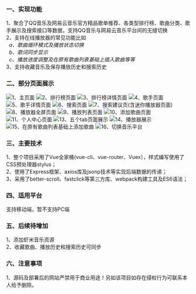 ### 一、实现功能
1、聚合了QQ音乐及网易云音乐官方精品歌单推荐、各类型排行榜、歌曲分类、歌手展示及搜索接口等数据，支持QQ音乐与网易云音乐平台间的无缝切换<br>
2、支持在线播放器的常见功能比如<br>
      &nbsp;&nbsp;*a、歌曲循环模式及播放状态切换<br>*
      &nbsp;&nbsp;*b、歌词同步显示<br>*
      &nbsp;&nbsp;*c、播放进度调整及在原有歌曲列表基础上插入歌曲等等<br>*
3、支持收藏音乐及保存播放历史和搜索历史<br>

### 二、部分页面展示


![1、主页面](http://ozrdoi3s5.bkt.clouddn.com/17-11-21/65404400.jpg)
![2、排行榜页面](http://ozrdoi3s5.bkt.clouddn.com/17-11-21/52222194.jpg)
![3、排行榜详情页面](http://ozrdoi3s5.bkt.clouddn.com/17-11-21/39209843.jpg)
![4、歌手页面](http://ozrdoi3s5.bkt.clouddn.com/17-11-21/79140763.jpg)
![5、歌手详情页面](http://ozrdoi3s5.bkt.clouddn.com/17-11-21/9742920.jpg)
![6、搜索页面](http://ozrdoi3s5.bkt.clouddn.com/17-11-21/17894121.jpg)
![7、搜索建议页(含迷你播放器页面)](http://ozrdoi3s5.bkt.clouddn.com/17-11-21/30637395.jpg)
![8、播放器全屏页面](http://ozrdoi3s5.bkt.clouddn.com/17-11-21/64901246.jpg)
![9、播放列表页面](http://ozrdoi3s5.bkt.clouddn.com/17-11-21/78041620.jpg)
![10、添加歌曲页面](http://ozrdoi3s5.bkt.clouddn.com/17-11-21/84977944.jpg)
![11、个人中心页面](http://ozrdoi3s5.bkt.clouddn.com/17-11-21/25645214.jpg)
![13、五个tab页面展示](http://ozrdoi3s5.bkt.clouddn.com/17-11-21/8934555.jpg)
![14、播放器展示](http://ozrdoi3s5.bkt.clouddn.com/17-11-21/893823.jpg)
![15、在原有歌曲列表基础上添加歌曲](http://ozrdoi3s5.bkt.clouddn.com/17-11-21/28236436.jpg)
![16、切换音乐平台](http://ozrdoi3s5.bkt.clouddn.com/17-11-21/62045405.jpg)



### 三、主要技术
 1、整个项目采用了Vue全家桶(vue-cli、vue-router、Vuex），样式编写使用了CSS预处理器stylus；<br>
 2、使用了Express框架、axios库及jsonp技术等实现后端数据的传递；<br>
 3、采用了better-scroll、fastclick等第三方库、webpack构建工具及ES6语法；<br>

### 四、适用平台
支持移动端，暂不支持PC端

### 五、后续待增加
1、添加虾米音乐资源 <br>
2、收藏歌曲、播放历史和搜索历史可同步


### 六、注意事项
1、源码及部署后的网站严禁用于商业用途！另如该项目如存在侵权行为可联系本人给予删除。
